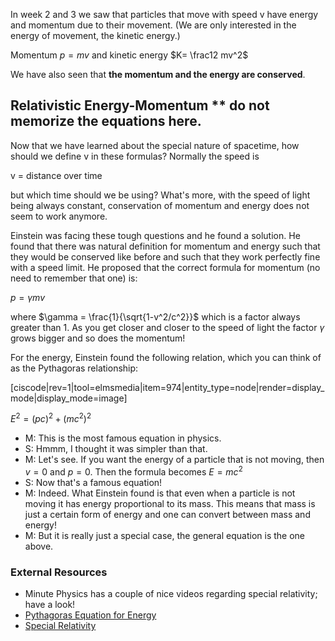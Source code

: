 In week 2 and 3 we saw that particles that move with speed v have energy and momentum due to their movement. (We are only interested in the energy of movement, the kinetic energy.)

Momentum $p=mv$ and kinetic energy $K= \frac12 mv^2$

We have also seen that **the momentum and the energy are conserved**.

## Relativistic Energy-Momentum \*\* do not memorize the equations here. 

Now that we have learned about the special nature of spacetime, how should we define v in these formulas? Normally the speed is

v = distance over time

but which time should we be using? What's more, with the speed of light being always constant, conservation of momentum and energy does not seem to work anymore.

Einstein was facing these tough questions and he found a solution. He found that there was natural definition for momentum and energy such that they would be conserved like before and such that they work perfectly fine with a speed limit. He proposed that the correct formula for momentum (no need to remember that one) is:

$p = \gamma m v$

where $\gamma = \frac{1}{\sqrt{1-v^2/c^2}}$ which is a factor always greater than 1. As you get closer and closer to the speed of light the factor $\gamma$ grows bigger and so does the momentum!

For the energy, Einstein found the following relation, which you can think of as the Pythagoras relationship:

[ciscode|rev=1|tool=elmsmedia|item=974|entity_type=node|render=display_mode|display_mode=image]

$E^2 = (pc)^2+(mc^2)^2$

- M: This is the most famous equation in physics.
- S: Hmmm, I thought it was simpler than that.
- M: Let's see. If you want the energy of a particle that is not moving, then $v=0$ and $p=0$. Then the formula becomes $E=mc^2$
- S: Now that's a famous equation!
- M: Indeed. What Einstein found is that even when a particle is not moving it has energy proportional to its mass. This means that mass is just a certain form of energy and one can convert between mass and energy!
- M: But it is really just a special case, the general equation is the one above.

### External Resources 

* Minute Physics has a couple of nice videos regarding special relativity; have a look! 
* <a href="http://www.youtube.com/watch?v=NnMIhxWRGNw&list=PLED25F943F8D6081C&index=4&feature=plcp" target="_blank">Pythagoras Equation for Energy</a>
* <a href="http://www.youtube.com/watch?annotation_id=annotation_447492&feature=iv&index=1&list=PLED25F943F8D6081C&src_vid=hW7DW9NIO9M&v=ajhFNcUTJI0" target="_blank">Special Relativity</a>
